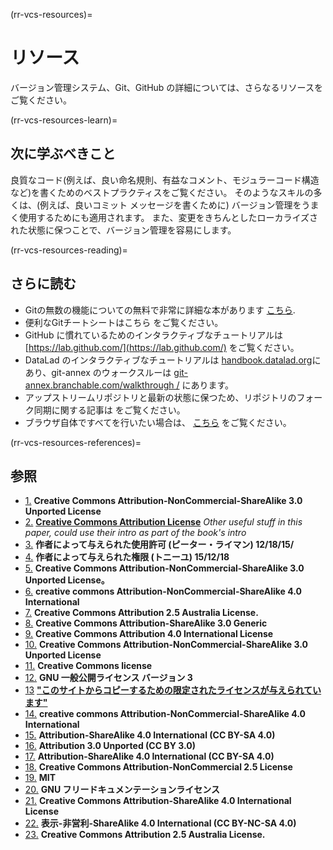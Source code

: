 (rr-vcs-resources)=
# リソース
バージョン管理システム、Git、GitHub の詳細については、さらなるリソースをご覧ください。

(rr-vcs-resources-learn)=
## 次に学ぶべきこと

良質なコード(例えば、良い命名規則、有益なコメント、モジュラーコード構造など)を書くためのベストプラクティスをご覧ください。 そのようなスキルの多くは、(例えば、良いコミット メッセージを書くために) バージョン管理をうまく使用するためにも適用されます。 また、変更をきちんとしたローカライズされた状態に保つことで、バージョン管理を容易にします。

(rr-vcs-resources-reading)=
## さらに読む

- Gitの無数の機能についての無料で非常に詳細な本があります [こちら](https://Git-scm.com/book/en/v2).
- 便利なGitチートシートはこちら [](https://education.github.com/git-cheat-sheet-education.pdf) をご覧ください。
- GitHub に慣れているためのインタラクティブなチュートリアルは [https://lab.github.com/](https://lab.github.com/) をご覧ください。
- DataLad のインタラクティブなチュートリアルは [handbook.datalad.org](http://handbook.datalad.org)にあり、git-annex のウォークスルーは [git-annex.branchable.com/walkthrough /](https://git-annex.branchable.com/walkthrough/) にあります。
- アップストリームリポジトリと最新の状態に保つため、リポジトリのフォーク同期に関する記事は [](https://help.github.com/en/articles/syncing-a-fork) をご覧ください。
- ブラウザ自体ですべてを行いたい場合は、 [こちら](https://github.com/KirstieJane/STEMMRoleModels/wiki/Syncing-your-fork-to-the-original-repository-via-the-browser) をご覧ください。

(rr-vcs-resources-references)=
## 参照

- [1.](https://git-scm.com/book/en/v2/Getting-Started-About-Version-Controls) **Creative Commons Attribution-NonCommercial-ShareAlike 3.0 Unported License**
- [2.](https://link.springer.com/article/10.1186/1751-0473-8-7) **[Creative Commons Attribution License](http://creativecommons.org/licenses/by/2.0)** *Other useful stuff in this paper, could use their intro as part of the book's intro*
- [3.](http://crlionline.net/node/198) **作者によって与えられた使用許可 (ピーター・ライマン) 12/18/15/**
- [4.](https://tonysyu.github.io/source-control-for-scientists-and-soloists.html#.XA6Q3mj7RPY) **作者によって与えられた権限 (トニーユ) 15/12/18**
- [5.](https://git-scm.com/book/en/v2/Git-Basics-Getting-a-Git-Repository#ch02-git-basics-chapter) **Creative Commons Attribution-NonCommercial-ShareAlike 3.0 Unported License。**
- [6.](https://githowto.com/undoing_committed_changes) **creative commons Attribution-NonCommercial-ShareAlike 4.0 International**
- [7.](https://www.atlassian.com/git/tutorials/saving-changes/git-diff) **Creative Commons Attribution 2.5 Australia License.**
- [8.](http://sethrobertson.github.io/GitBestPractices/) **Creative Commons Attribution-ShareAlike 3.0 Generic**
- [9.](https://guide.esciencecenter.nl/best_practices/version_control.html) **Creative Commons Attribution 4.0 International License**
- [10.](https://git-scm.com/book/en/v2/Distributed-Git-Contributing-to-a-Project) **Creative Commons Attribution-NonCommercial-ShareAlike 3.0 Unported License**
- [11.](https://opensource.com/article/18/5/git-branching) **Creative Commons license**
- [12.](https://github.com/Kunena/Kunena-Forum/wiki/Create-a-new-branch-with-git-and-manage-branches) **GNU 一般公開ライセンス バージョン 3**
- [13](http://genomewiki.ucsc.edu/index.php/Resolving_merge_conflicts_in_Git) **["このサイトからコピーするための限定されたライセンスが与えられています"](http://genomewiki.ucsc.edu/index.php/Genomewiki:General_disclaimer)**
- [14.](https://githowto.com/resolving_conflicts) **creative commons Attribution-NonCommercial-ShareAlike 4.0 International**
- [15.](https://opensource.com/article/18/1/step-step-guide-git) **Attribution-ShareAlike 4.0 International (CC BY-SA 4.0)**
- [16.](https://kbroman.org/github_tutorial/pages/init.html) **Attribution 3.0 Unported (CC BY 3.0)**
- [17.](https://opensource.com/article/18/2/how-clone-modify-add-delete-git-files) **Attribution-ShareAlike 4.0 International (CC BY-SA 4.0)**
- [18.](https://thejunkland.com/blog/how-to-write-good-readme.html) **Creative Commons Attribution-NonCommercial 2.5 License**
- [19.](https://gist.github.com/PurpleBooth/109311bb0361f32d87a2) **MIT**
- [20.](https://commons.wikimedia.org/wiki/Taj_Mahal#/media/File:Taj_Mahal_in_March_2004.jpg) **GNU フリードキュメンテーションライセンス**
- [21.](https://juristr.com/blog/2013/04/git-explained/) **Creative Commons Attribution-ShareAlike 4.0 International License**
- [22.](http://simpleprimate.com/github-for-web-designers/glossary.html) **表示-非営利-ShareAlike 4.0 International (CC BY-NC-SA 4.0)**
- [23.](https://www.atlassian.com/git/tutorials/merging-vs-rebasing) **Creative Commons Attribution 2.5 Australia License.**
